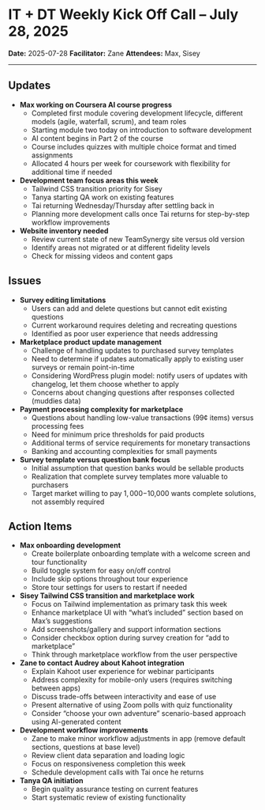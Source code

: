 # IT + DT Weekly Kick Off Call – July 28, 2025

**Date:** 2025-07-28
**Facilitator:** Zane
**Attendees:** Max, Sisey

---

##  Updates

- **Max working on Coursera AI course progress**
  - Completed first module covering development lifecycle, different models (agile, waterfall, scrum), and team roles
  - Starting module two today on introduction to software development
  - AI content begins in Part 2 of the course
  - Course includes quizzes with multiple choice format and timed assignments
  - Allocated 4 hours per week for coursework with flexibility for additional time if needed
- **Development team focus areas this week**
  - Tailwind CSS transition priority for Sisey
  - Tanya starting QA work on existing features
  - Tai returning Wednesday/Thursday after settling back in
  - Planning more development calls once Tai returns for step-by-step workflow improvements
- **Website inventory needed**
  - Review current state of new TeamSynergy site versus old version
  - Identify areas not migrated or at different fidelity levels
  - Check for missing videos and content gaps

## Issues

- **Survey editing limitations**
  - Users can add and delete questions but cannot edit existing questions
  - Current workaround requires deleting and recreating questions
  - Identified as poor user experience that needs addressing
- **Marketplace product update management**
  - Challenge of handling updates to purchased survey templates
  - Need to determine if updates automatically apply to existing user surveys or remain point-in-time
  - Considering WordPress plugin model: notify users of updates with changelog, let them choose whether to apply
  - Concerns about changing questions after responses collected (muddies data)
- **Payment processing complexity for marketplace**
  - Questions about handling low-value transactions (99¢ items) versus processing fees
  - Need for minimum price thresholds for paid products
  - Additional terms of service requirements for monetary transactions
  - Banking and accounting complexities for small payments
- **Survey template versus question bank focus**
  - Initial assumption that question banks would be sellable products
  - Realization that complete survey templates more valuable to purchasers
  - Target market willing to pay $1,000-$10,000 wants complete solutions, not assembly required

## Action Items

- **Max onboarding development**
  - Create boilerplate onboarding template with a welcome screen and tour functionality
  - Build toggle system for easy on/off control
  - Include skip options throughout tour experience
  - Store tour settings for users to restart if needed
- **Sisey Tailwind CSS transition and marketplace work**
  - Focus on Tailwind implementation as primary task this week
  - Enhance marketplace UI with “what’s included” section based on Max’s suggestions
  - Add screenshots/gallery and support information sections
  - Consider checkbox option during survey creation for “add to marketplace”
  - Think through marketplace workflow from the user perspective
- **Zane to contact Audrey about Kahoot integration**
  - Explain Kahoot user experience for webinar participants
  - Address complexity for mobile-only users (requires switching between apps)
  - Discuss trade-offs between interactivity and ease of use
  - Present alternative of using Zoom polls with quiz functionality
  - Consider “choose your own adventure” scenario-based approach using AI-generated content
- **Development workflow improvements**
  - Zane to make minor workflow adjustments in app (remove default sections, questions at base level)
  - Review client data separation and loading logic
  - Focus on responsiveness completion this week
  - Schedule development calls with Tai once he returns
- **Tanya QA initiation**
  - Begin quality assurance testing on current features
  - Start systematic review of existing functionality